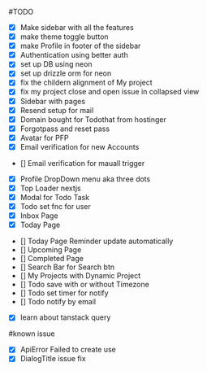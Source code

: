 #TODO

- [x] Make sidebar with all the features
- [x] make theme toggle button
- [x] make Profile in footer of the sidebar
- [x] Authentication using better auth
- [x] set up DB using neon
- [x] set up drizzle orm for neon
- [x] fix the childern alignment of My project
- [x] fix my project close and open issue in collapsed view
- [x] Sidebar with pages
- [x] Resend setup for mail
- [x] Domain bought for Todothat from hostinger
- [x] Forgotpass and reset pass
- [x] Avatar for PFP
- [x] Email verification for new Accounts
- [] Email verification for mauall trigger
- [x] Profile DropDown menu aka three dots
- [x] Top Loader nextjs
- [x] Modal for Todo Task
- [x] Todo set fnc for user
- [x] Inbox Page
- [x] Today Page
- [] Today Page Reminder update automatically
- [] Upcoming Page
- [] Completed Page
- [] Search Bar for Search btn
- [] My Projects with Dynamic Project
- [] Todo save with or without Timezone
- [] Todo set timer for notify
- [] Todo notify by email
- [x] learn about tanstack query

#known issue

- [x] ApiError Failed to create use
- [x] DialogTitle issue fix
